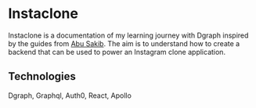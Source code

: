 # Instaclone

Instaclone is a documentation of my learning journey with Dgraph inspired by the guides from [Abu Sakib](https://dgraph.io/blog/authors/sakib/). The aim is to understand how to create a backend that can be used to power an Instagram clone application. 

## Technologies

Dgraph, Graphql, Auth0, React, Apollo 

